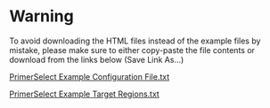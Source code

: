 # Warning

To avoid downloading the HTML files instead of the example files by mistake, please make sure to either copy-paste the file contents or download from the links below (Save Link As...)

[PrimerSelect Example Configuration File.txt](https://raw.githubusercontent.com/theislab/bartSeq/master/barcode_primer_design/example-input-data/PrimerSelect%20Example%20Configuration%20File.txt)

[PrimerSelect Example Target Regions.txt](https://raw.githubusercontent.com/theislab/bartSeq/master/barcode_primer_design/example-input-data/PrimerSelect%20Example%20Target%20Regions.txt)
